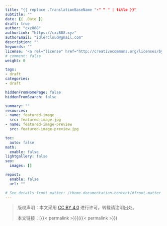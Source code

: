 ```yaml
---
title: "{{ replace .TranslationBaseName "-" " " | title }}"
subtitle: ""
date: {{ .Date }}
draft: true
author: "cxz888"
authorLink: "https://cxz888.xyz"
authorEmail: "idlercloud@gmail.com"
description: ""
keywords: ""
license: '<a rel="license" href="http://creativecommons.org/licenses/by/4.0/"><img alt="知识共享许可协议" style="border-width:0" src="https://i.creativecommons.org/l/by/4.0/88x31.png" /></a>'
# comment: false
weight: 0

tags:
- draft
categories:
- draft

hiddenFromHomePage: false
hiddenFromSearch: false

summary: ""
resources:
- name: featured-image
  src: featured-image.jpg
- name: featured-image-preview
  src: featured-image-preview.jpg

toc:
  auto: false
math:
  enable: false
lightgallery: false
seo:
  images: []

repost:
  enable: false
  url: ""

# See details front matter: /theme-documentation-content/#front-matter
---
```


<!--more-->

> 版权声明：本文采用 [CC BY 4.0](http://creativecommons.org/licenses/by/4.0/) 进行许可，转载请注明出处。
>
> 本文链接：[{{< permalink >}}]({{< permalink >}})
